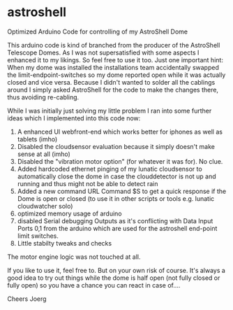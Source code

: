 # astroshell
Optimized Arduino Code for controlling of my AstroShell Dome

This arduino code is kind of branched from the producer of the AstroShell Telescope Domes.
As I was not supersatisfied with some aspects I enhanced it to my likings. 
So feel free to use it too. Just one important hint: When my dome was installed the installations team accidentally 
swapped the limit-endpoint-switches so my dome reported open while it was actually closed and vice versa.
Because I didn't wanted to solder all the cablings around I simply asked AstroShell for the code to make the changes there,
thus avoiding re-cabling.

While I was initially just solving my little problem I ran into some further ideas which I implemented into this code now:

1. A enhanced UI webfront-end which works better for iphones as well as tablets (imho)
2. Disabled the cloudsensor evaluation because it simply doesn't make sense at all (imho)
3. Disabled the "vibration motor option" (for whatever it was for). No clue.
4. Added hardcoded ethernet pinging of my lunatic cloudsensor to automatically close the dome in case the clouddetector is not up and running and thus might not be able to detect rain
5. Added a new command URL Command $S to get a quick response if the Dome is open or closed (to use it in other scripts or tools e.g. lunatic cloudwatcher solo)
6. optimized memory usage of arduino
7. disabled Serial debugging Outputs as it's conflicting with Data Input Ports 0,1 from the arduino which are used for the astroshell end-point limit switches.
8. Little stabilty tweaks and checks


The motor engine logic was not touched at all.

If you like to use it, feel free to. But on your own risk of course.
It's always a good idea to try out things while the dome is half open (not fully closed or fully open) so you have a chance you can react in case of....

Cheers
Joerg
